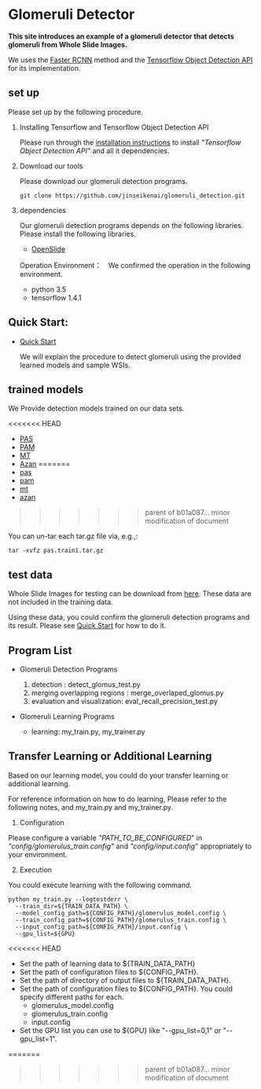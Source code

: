 # Glomeruli Detector
**This site introduces an example of a glomeruli detector that detects glomeruli from Whole Slide Images.**

We uses the [Faster RCNN](https://arxiv.org/abs/1506.01497) method and the [Tensorflow Object Detection API](https://github.com/tensorflow/models/tree/master/research/object_detection) for its implementation.

## set up

Please set up by the following procedure.

1. Installing Tensorflow and Tensorflow Object Detection API

    Please run through the [installation instructions](https://github.com/tensorflow/models/blob/master/research/object_detection/g3doc/installation.md) to install *"Tensorflow Object Detection API"* and all it dependencies.

2. Download our tools

    Please download our glomeruli detection programs.

    ```
    git clone https://github.com/jinseikenai/glomeruli_detection.git
    ```

1. dependencies

    Our glomeruli detection programs depends on the following libraries. Please install the following libraries.

    * [OpenSlide](https://openslide.org/)

    Operation Environment：　We confirmed the operation in the following environment.

    * python 3.5
    * tensorflow 1.4.1


## Quick Start:

  * [Quick Start](https://github.com/jinseikenai/glomeruli_detection/blob/master/detecting_glomeruli.md)

    We will explain the procedure to detect glomeruli using the provided learned models and sample WSIs.

## <a name=trained_models>trained models</a>

  We Provide detection models trained on our data sets.

<<<<<<< HEAD
  * [PAS](http://www.m.u-tokyo.ac.jp/medinfo/download/jinai/faster_rcnn/trained_models/pas_train1.tar.gz)
  * [PAM](http://www.m.u-tokyo.ac.jp/medinfo/download/jinai/faster_rcnn/trained_models/pam_train1.tar.gz)
  * [MT](http://www.m.u-tokyo.ac.jp/medinfo/download/jinai/faster_rcnn/trained_models/mt_train1.tar.gz)
  * [Azan](http://www.m.u-tokyo.ac.jp/medinfo/download/jinai/faster_rcnn/trained_models/azan_train1.tar.gz)
=======
  * [pas](http://www.m.u-tokyo.ac.jp/medinfo/download/jinai/trained_models/pas.train1.tar.gz)
  * [pam](http://www.m.u-tokyo.ac.jp/medinfo/download/jinai/trained_models/pam.train1.tar.gz)
  * [mt](http://www.m.u-tokyo.ac.jp/medinfo/download/jinai/trained_models/mt.train1.tar.gz)
  * [azan](http://www.m.u-tokyo.ac.jp/medinfo/download/jinai/trained_models/azan.train1.tar.gz)
>>>>>>> parent of b01a087... minor modification of document

  You can un-tar each tar.gz file via, e.g.,:

  ```
  tar -xvfz pas.train1.tar.gz
  ```

## test data

  Whole Slide Images for testing can be download from [here](http://www.m.u-tokyo.ac.jp/medinfo/download/jinai/faster_rcnn/test_data.tar.gz).
  These data are not included in the training data.

  Using these data, you could confirm the glomeruli detection programs and its result.
  Please see [Quick Start](https://github.com/jinseikenai/glomeruli_detection/blob/master/detecting_glomeruli.md) for how to do it.

## Program List
* Glomeruli Detection Programs
  1. detection : detect_glomus_test.py
  2. merging overlapping regions : merge_overlaped_glomus.py
  3. evaluation and visualization: eval_recall_precision_test.py

* Glomeruli Learning Programs
  * learning: my_train.py, my_trainer.py

## Transfer Learning or Additional Learning

  Based on our learning model, you could do your transfer learning or additional learning.

  For reference information on how to do learning, Please refer to the following notes, and my_train.py and my_trainer.py.


1. Configuration

  Please configure a variable *"PATH_TO_BE_CONFIGURED*" in *"config/glomerulus_train.config"* and *"config/input.config*" appropriately to your environment.


2. Execution

  You could execute learning with the following command.

  ```
  python my_train.py --logtostderr \
    --train_dir=${TRAIN_DATA_PATH} \
    --model_config_path=${CONFIG_PATH}/glomerulus_model.config \
    --train_config_path=${CONFIG_PATH}/glomerulus_train.config \
    --input_config_path=${CONFIG_PATH}/input.config \
    --gpu_list=${GPU}
  ```

<<<<<<< HEAD
  * Set the path of learning data to ${TRAIN_DATA_PATH}
  * Set the path of configuration files to ${CONFIG_PATH}.
  * Set the path of directory of output files to ${TRAIN_DATA_PATH}.
  * Set the path of configuration files to ${CONFIG_PATH}. You could specify different paths for each.
    * glomerulus_model.config
    * glomerulus_train.config
    * input.config
  * Set the GPU list you can use to ${GPU} like "--gpu_list=0,1" or "--gpu_list=1".

=======
>>>>>>> parent of b01a087... minor modification of document

